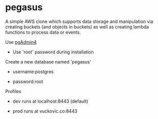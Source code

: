 # pegasus

A simple AWS clone which supports data storage and manipulation via creating buckets 
(and objects in buckets) as well as creating lambda functions to process data or events.

Use [pgAdmin4](https://www.postgresql.org/download/) 
    
  - Use 'root' password during installation
   
Create a new database named 'pegasus'
    
  - username:postgres 
  
  - password:root

Profiles

  - dev runs at localhost:8443 (default)
    
  - prod runs at vuckovic.co:8443